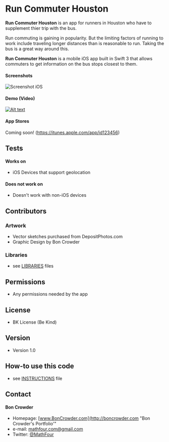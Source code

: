 Run Commuter Houston
======
**Run Commuter Houston** is an app for runners in Houston who have to supplement thier trip with the bus. 

Run commuting is gaining in popularity. But the limiting factors of running to work include traveling longer distances than is reasonable to run. Taking the bus is a great way around this. 

**Run Commuter Houston** is a mobile iOS app built in Swift 3 that allows commuters to get information on the bus stops closest to them. 

#### Screenshots

![Screenshot iOS](http://url/screenshot-appname-ios.png "screenshot iOS")

#### Demo (Video)

[![Alt text](https://img.youtube.com/vi/LXt46q2vrGY/0.jpg)](https://www.youtube.com/watch?v=VID)


#### App Stores


<!-- edit this image location -->
Coming soon!
(https://itunes.apple.com/app/id123456)

## Tests
#### Works on
* iOS Devices that support geolocation

#### Does not work on
* Doesn't work with non-iOS devices

## Contributors
### Artwork
* Vector sketches purchased from DepositPhotos.com
* Graphic Design by Bon Crowder


### Libraries
* see [LIBRARIES](https://github.com/username/appname/blob/master/LIBRARIES.md) files

## Permissions
* Any permissions needed by the app

## License 
* BK License (Be Kind)

## Version 
* Version 1.0

## How-to use this code
* see [INSTRUCTIONS](https://github.com/username/appname/blob/master/INSTRUCTIONS.md) file

## Contact
#### Bon Crowder
* Homepage: [www.BonCrowder.com](http://boncrowder.com "Bon Crowder's Portfolio'"
* e-mail: mathfour.com@gmail.com
* Twitter: [@MathFour](https://twitter.com/mathfour "twitterhandle on twitter")

